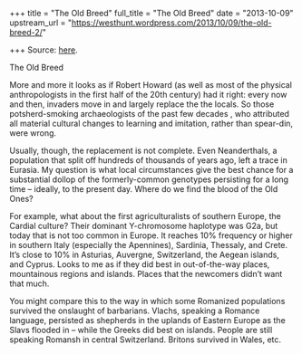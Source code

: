 +++
title = "The Old Breed"
full_title = "The Old Breed"
date = "2013-10-09"
upstream_url = "https://westhunt.wordpress.com/2013/10/09/the-old-breed-2/"

+++
Source: [here](https://westhunt.wordpress.com/2013/10/09/the-old-breed-2/).

The Old Breed

More and more it looks as if Robert Howard (as well as most of the
physical anthropologists in the first half of the 20th century) had it
right: every now and then, invaders move in and largely replace the the
locals. So those potsherd-smoking archaeologists of the past few decades
, who attributed all material cultural changes to learning and
imitation, rather than spear-din, were wrong.

Usually, though, the replacement is not complete. Even Neanderthals, a
population that split off hundreds of thousands of years ago, left a
trace in Eurasia. My question is what local circumstances give the best
chance for a substantial dollop of the formerly-common genotypes
persisting for a long time – ideally, to the present day. Where do we
find the blood of the Old Ones?

For example, what about the first agriculturalists of southern Europe,
the Cardial culture? Their dominant Y-chromosome haplotype was G2a, but
today that is not too common in Europe. It reaches 10% frequency or
higher in southern Italy (especially the Apennines), Sardinia,
Thessaly, and Crete. It’s close to 10% in Asturias, Auvergne,
Switzerland, the Aegean islands, and Cyprus. Looks to me as if they
did best in out-of-the-way places, mountainous regions and islands.
Places that the newcomers didn’t want that much.

You might compare this to the way in which some Romanized populations
survived the onslaught of barbarians. Vlachs, speaking a Romance
language, persisted as shepherds in the uplands of Eastern Europe as the
Slavs flooded in – while the Greeks did best on islands. People are
still speaking Romansh in central Switzerland. Britons survived in
Wales, etc.

